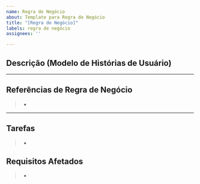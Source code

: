 ```yaml
---
name: Regra de Negócio
about: Template para Regra de Negócio
title: "[Regra de Negócio]"
labels: regra de negócio
assignees: ''

---
```


## Descrição **(Modelo de Histórias de Usuário)** 

---

## Referências de Regra de Negócio

>- 

---

## Tarefas
>- 

## Requisitos Afetados
>-
